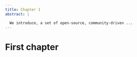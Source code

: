 ```yaml
---
title: Chapter 1
abstract: |

  We introduce, a set of open-source, community-driven ...
---
```


# First chapter